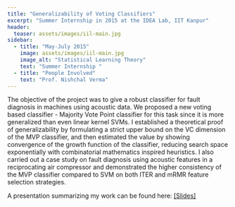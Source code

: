 ```yaml
---
title: "Generalizability of Voting Classifiers"
excerpt: "Summer Internship in 2015 at the IDEA Lab, IIT Kanpur"
header:
  teaser: assets/images/iil-main.jpg
sidebar:
  - title: "May-July 2015"
    image: assets/images/iil-main.jpg
    image_alt: "Statistical Learning Theory"
    text: "Summer Internship "
  - title: "People Involved"
    text: "Prof. Nishchal Verma"
---
```


The objective of the project was to give a robust classifier for fault diagnosis in machines using acoustic data. We proposed a new voting based classifier - Majority Vote Point classifier for this task since it is more generalized than even linear kernel SVMs. 
I established a theoretical proof of generalizability by formulating a strict upper bound on the VC dimension of the MVP classifier, and then estimated the value by showing convergence of the growth function of the classifier, reducing search space exponentially with combinatorial mathematics inspired heuristics. I also carried out a case study on fault diagnosis using acoustic features in a reciprocating air compressor and demonstrated the higher consistency of the MVP classifier compared to SVM on both ITER and mRMR feature selection strategies.

A presentation summarizing my work can be found here: <a href="/assets/documents/IDEA-presentation.pdf">[Slides]</a>
